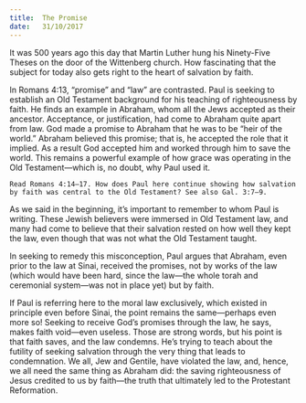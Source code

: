 ```yaml
---
title:  The Promise
date:   31/10/2017
---
```


It was 500 years ago this day that Martin Luther hung his Ninety-Five Theses on the door of the Wittenberg church. How fascinating that the subject for today also gets right to the heart of salvation by faith.

In Romans 4:13, “promise” and “law” are contrasted. Paul is seeking to establish an Old Testament background for his teaching of righteousness by faith. He finds an example in Abraham, whom all the Jews accepted as their ancestor. Acceptance, or justification, had come to Abraham quite apart from law. God made a promise to Abraham that he was to be “heir of the world.” Abraham believed this promise; that is, he accepted the role that it implied. As a result God accepted him and worked through him to save the world. This remains a powerful example of how grace was operating in the Old Testament—which is, no doubt, why Paul used it.

`Read Romans 4:14–17. How does Paul here continue showing how salvation by faith was central to the Old Testament? See also Gal. 3:7–9.`

As we said in the beginning, it’s important to remember to whom Paul is writing. These Jewish believers were immersed in Old Testament law, and many had come to believe that their salvation rested on how well they kept the law, even though that was not what the Old Testament taught.

In seeking to remedy this misconception, Paul argues that Abraham, even prior to the law at Sinai, received the promises, not by works of the law (which would have been hard, since the law—the whole torah and ceremonial system—was not in place yet) but by faith.

If Paul is referring here to the moral law exclusively, which existed in principle even before Sinai, the point remains the same—perhaps even more so! Seeking to receive God’s promises through the law, he says, makes faith void—even useless. Those are strong words, but his point is that faith saves, and the law condemns. He’s trying to teach about the futility of seeking salvation through the very thing that leads to condemnation. We all, Jew and Gentile, have violated the law, and, hence, we all need the same thing as Abraham did: the saving righteousness of Jesus credited to us by faith—the truth that ultimately led to the Protestant Reformation.